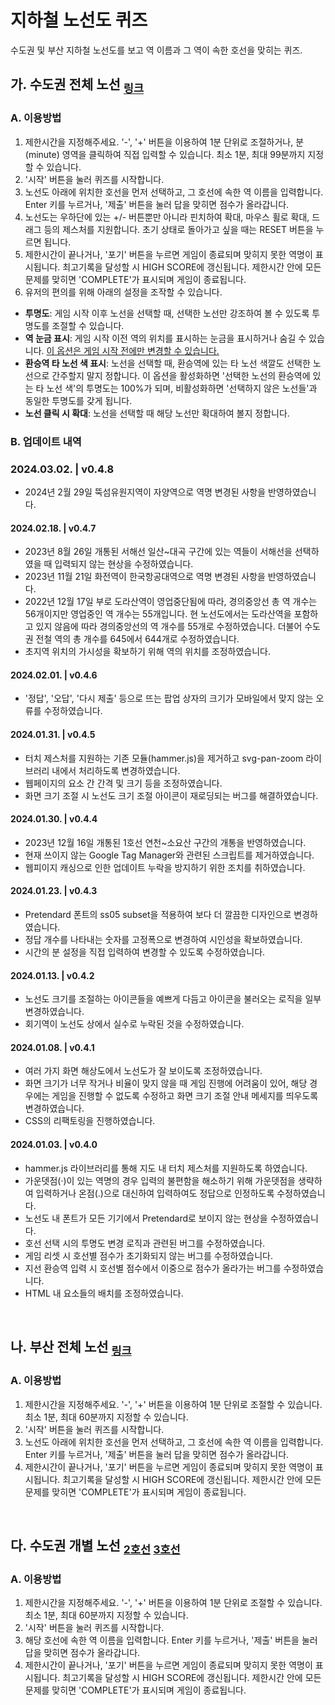 # 지하철 노선도 퀴즈
수도권 및 부산 지하철 노선도를 보고 역 이름과 그 역이 속한 호선을 맞히는 퀴즈.

## 가. 수도권 전체 노선 <sub>[링크](https://leesj.me/subway-quiz/seoul)</sub>

### A. 이용방법

1. 제한시간을 지정해주세요. '-', '+' 버튼을 이용하여 1분 단위로 조절하거나, 분(minute) 영역을 클릭하여 직접 입력할 수 있습니다. 최소 1분, 최대 99분까지 지정할 수 있습니다.
2. '시작' 버튼을 눌러 퀴즈를 시작합니다.
3. 노선도 아래에 위치한 호선을 먼저 선택하고, 그 호선에 속한 역 이름을 입력합니다. Enter 키를 누르거나, '제출' 버튼을 눌러 답을 맞히면 점수가 올라갑니다.
4. 노선도는 우하단에 있는 +/- 버튼뿐만 아니라 핀치하여 확대, 마우스 휠로 확대, 드래그 등의 제스처를 지원합니다. 초기 상태로 돌아가고 싶을 때는 RESET 버튼을 누르면 됩니다.
5. 제한시간이 끝나거나, '포기' 버튼을 누르면 게임이 종료되며 맞히지 못한 역명이 표시됩니다. 최고기록을 달성할 시 HIGH SCORE에 갱신됩니다. 제한시간 안에 모든 문제를 맞히면 'COMPLETE'가 표시되며 게임이 종료됩니다.
6. 유저의 편의를 위해 아래의 설정을 조작할 수 있습니다.
- **투명도**: 게임 시작 이후 노선을 선택할 때, 선택한 노선만 강조하여 볼 수 있도록 투명도를 조절할 수 있습니다.
- **역 눈금 표시**: 게임 시작 이전 역의 위치를 표시하는 눈금을 표시하거나 숨길 수 있습니다. <u>이 옵션은 게임 시작 전에만 변경할 수 있습니다.</u>
- **환승역 타 노선 색 표시**: 노선을 선택할 때, 환승역에 있는 타 노선 색깔도 선택한 노선으로 간주할지 말지 정합니다. 이 옵션을 활성화하면 '선택한 노선의 환승역에 있는 타 노선 색'의 투명도는 100%가 되며, 비활성화하면 '선택하지 않은 노선들'과 동일한 투명도를 갖게 됩니다.
- **노선 클릭 시 확대**: 노선을 선택할 때 해당 노선만 확대하여 볼지 정합니다.
  
### B. 업데이트 내역

### 2024.03.02. | v0.4.8
- 2024년 2월 29일 뚝섬유원지역이 자양역으로 역명 변경된 사항을 반영하였습니다. 

#### 2024.02.18. | v0.4.7
- 2023년 8월 26일 개통된 서해선 일산~대곡 구간에 있는 역들이 서해선을 선택하였을 때 입력되지 않는 현상을 수정하였습니다.
- 2023년 11월 21일 화전역이 한국항공대역으로 역명 변경된 사항을 반영하였습니다.
- 2022년 12월 17일 부로 도라산역이 영업중단됨에 따라, 경의중앙선 총 역 개수는 56개이지만 영업중인 역 개수는 55개입니다. 현 노선도에서는 도라산역을 포함하고 있지 않음에 따라 경의중앙선의 역 개수를 55개로 수정하였습니다. 더불어 수도권 전철 역의 총 개수를 645에서 644개로 수정하였습니다.
- 초지역 위치의 가시성을 확보하기 위해 역의 위치를 조정하였습니다.

#### 2024.02.01. | v0.4.6
- '정답', '오답', '다시 제출' 등으로 뜨는 팝업 상자의 크기가 모바일에서 맞지 않는 오류를 수정하였습니다.

#### 2024.01.31. | v0.4.5
- 터치 제스처를 지원하는 기존 모듈(hammer.js)을 제거하고 svg-pan-zoom 라이브러리 내에서 처리하도록 변경하였습니다.
- 웹페이지의 요소 간 간격 및 크기 등을 조정하였습니다.
- 화면 크기 조절 시 노선도 크기 조절 아이콘이 재로딩되는 버그를 해결하였습니다.

#### 2024.01.30. | v0.4.4
- 2023년 12월 16일 개통된 1호선 연천~소요산 구간의 개통을 반영하였습니다.
- 현재 쓰이지 않는 Google Tag Manager와 관련된 스크립트를 제거하였습니다.
- 웹피이지 캐싱으로 인한 업데이트 누락을 방지하기 위한 조치를 취하였습니다.
  
#### 2024.01.23. | v0.4.3
- Pretendard 폰트의 ss05 subset을 적용하여 보다 더 깔끔한 디자인으로 변경하였습니다.
- 정답 개수를 나타내는 숫자를 고정폭으로 변경하여 시인성을 확보하였습니다.
- 시간의 분 설정을 직접 입력하여 변경할 수 있도록 수정하였습니다.

#### 2024.01.13. | v0.4.2
- 노선도 크기를 조절하는 아이콘들을 예쁘게 다듬고 아이콘을 불러오는 로직을 일부 변경하였습니다.
- 회기역이 노선도 상에서 실수로 누락된 것을 수정하였습니다.

#### 2024.01.08. | v0.4.1
- 여러 가지 화면 해상도에서 노선도가 잘 보이도록 조정하였습니다.
- 화면 크기가 너무 작거나 비율이 맞지 않을 때 게임 진행에 어려움이 있어, 해당 경우에는 게임을 진행할 수 없도록 수정하고 화면 크기 조절 안내 메세지를 띄우도록 변경하였습니다.
- CSS의 리팩토링을 진행하였습니다.

#### 2024.01.03. | v0.4.0
- hammer.js 라이브러리를 통해 지도 내 터치 제스처를 지원하도록 하였습니다.
- 가운뎃점(·)이 있는 역명의 경우 입력의 불편함을 해소하기 위해 가운뎃점을 생략하여 입력하거나 온점(.)으로 대신하여 입력하여도 정답으로 인정하도록 수정하였습니다.
- 노선도 내 폰트가 모든 기기에서 Pretendard로 보이지 않는 현상을 수정하였습니다. 
- 호선 선택 시의 투명도 변경 로직과 관련된 버그를 수정하였습니다.
- 게임 리셋 시 호선별 점수가 초기화되지 않는 버그를 수정하였습니다.
- 지선 환승역 입력 시 호선별 점수에서 이중으로 점수가 올라가는 버그를 수정하였습니다.
- HTML 내 요소들의 배치를 조정하였습니다.

<br>

## 나. 부산 전체 노선 <sub>[링크](https://leesj.me/subway-quiz/busan)</sub>

### A. 이용방법
1. 제한시간을 지정해주세요. '-', '+' 버튼을 이용하여 1분 단위로 조절할 수 있습니다. 최소 1분, 최대 60분까지 지정할 수 있습니다.
2. '시작' 버튼을 눌러 퀴즈를 시작합니다.
3. 노선도 아래에 위치한 호선을 먼저 선택하고, 그 호선에 속한 역 이름을 입력합니다. Enter 키를 누르거나, '제출' 버튼을 눌러 답을 맞히면 점수가 올라갑니다.
4. 제한시간이 끝나거나, '포기' 버튼을 누르면 게임이 종료되며 맞히지 못한 역명이 표시됩니다. 최고기록을 달성할 시 HIGH SCORE에 갱신됩니다. 제한시간 안에 모든 문제를 맞히면 'COMPLETE'가 표시되며 게임이 종료됩니다.

<br>

## 다. 수도권 개별 노선 <sub>[2호선](https://leesj.me/subway-quiz/seoul-individual/2) [3호선](https://leesj.me/subway-quiz/seoul-individual/3)</sub>

### A. 이용방법

1. 제한시간을 지정해주세요. '-', '+' 버튼을 이용하여 1분 단위로 조절할 수 있습니다. 최소 1분, 최대 60분까지 지정할 수 있습니다.
2. '시작' 버튼을 눌러 퀴즈를 시작합니다.
3. 해당 호선에 속한 역 이름을 입력합니다. Enter 키를 누르거나, '제출' 버튼을 눌러 답을 맞히면 점수가 올라갑니다.
4. 제한시간이 끝나거나, '포기' 버튼을 누르면 게임이 종료되며 맞히지 못한 역명이 표시됩니다. 최고기록을 달성할 시 HIGH SCORE에 갱신됩니다. 제한시간 안에 모든 문제를 맞히면 'COMPLETE'가 표시되며 게임이 종료됩니다.